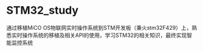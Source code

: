 # STM32_study
通过移植MiCO OS物联网实时操作系统到STM开发板（秉火stm32F429）上，熟悉实时操作系统的移植及相关API的使用，学习STM32的相关知识，最终实现智能监控系统
